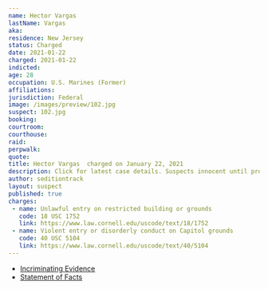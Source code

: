 ```yaml
---
name: Hector Vargas
lastName: Vargas
aka:
residence: New Jersey
status: Charged
date: 2021-01-22
charged: 2021-01-22
indicted:
age: 28
occupation: U.S. Marines (Former)
affiliations:
jurisdiction: Federal
image: /images/preview/102.jpg
suspect: 102.jpg
booking:
courtroom:
courthouse:
raid:
perpwalk:
quote:
title: Hector Vargas  charged on January 22, 2021
description: Click for latest case details. Suspects innocent until proven guilty.
author: seditiontrack
layout: suspect
published: true
charges:
 - name: Unlawful entry on restricted building or grounds
   code: 18 USC 1752
   link: https://www.law.cornell.edu/uscode/text/18/1752
 - name: Violent entry or disorderly conduct on Capitol grounds
   code: 40 USC 5104
   link: https://www.law.cornell.edu/uscode/text/40/5104
---
```

- [Incriminating Evidence](https://jcitytimes.com/hector-vargas-from-unsung-hero-to-insurrectionist/)
- [Statement of Facts](https://extremism.gwu.edu/sites/g/files/zaxdzs2191/f/Hector%20Vargas%20Statement%20of%20Facts.pdf)
